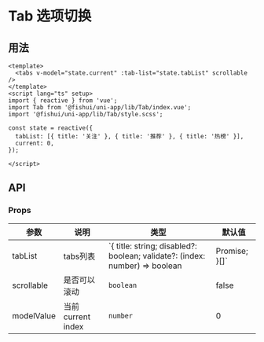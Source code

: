 # Tab 选项切换


## 用法

```vue
<template>
  <tabs v-model="state.current" :tab-list="state.tabList" scrollable />
</template>
<script lang="ts" setup>
import { reactive } from 'vue';
import Tab from '@fishui/uni-app/lib/Tab/index.vue';
import '@fishui/uni-app/lib/Tab/style.scss';

const state = reactive({
  tabList: [{ title: '关注' }, { title: '推荐' }, { title: '热榜' }],
  current: 0,
});

</script>
```


## API


### Props

| 参数                   | 说明                                                        | 类型           | 默认值      |
| ---------------------- | ----------------------------------------------------------- | -------------- | ----------- |
| tabList  | tabs列表           | `{ title: string; disabled?: boolean; validate?: (index: number) => boolean|Promise<boolean>; }[]`   |  []  |
| scrollable | 是否可以滚动       | `boolean`        |   false   |
| modelValue    | 当前current index | `number`        | 0 |

